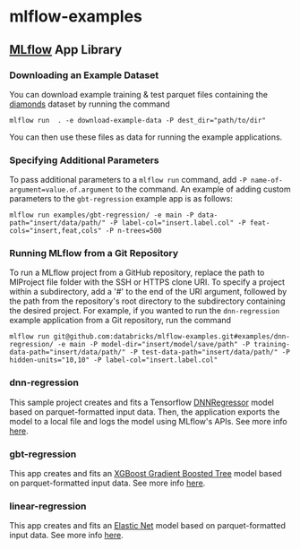 # mlflow-examples
## [MLflow](http://mlflow.org) App Library

### Downloading an Example Dataset

You can download example training & test parquet files containing the [diamonds](https://raw.githubusercontent.com/tidyverse/ggplot2/4c678917/data-raw/diamonds.csv) dataset by running the command 
```
mlflow run  . -e download-example-data -P dest_dir="path/to/dir"
```
You can then use these files as data for running the example applications.

### Specifying Additional Parameters

To pass additional parameters to a `mlflow run` command, add `-P name-of-argument=value.of.argument` to the command. An example of adding custom parameters to the `gbt-regression` example app is as follows: 
```
mlflow run examples/gbt-regression/ -e main -P data-path="insert/data/path/" -P label-col="insert.label.col" -P feat-cols="insert,feat,cols" -P n-trees=500
```

### Running MLflow from a Git Repository

To run a MLflow project from a GitHub repository, replace the path to MlProject file folder with the SSH or HTTPS clone URI. To specify a project within a subdirectory, add a '#' to the end of the URI argument, followed by the path from the repository's root directory to the subdirectory containing the desired project. For example, if you wanted to run the `dnn-regression` example application from a Git repository, run the command
```
mlflow run git@github.com:databricks/mlflow-examples.git#examples/dnn-regression/ -e main -P model-dir="insert/model/save/path" -P training-data-path="insert/data/path/" -P test-data-path="insert/data/path/" -P hidden-units="10,10" -P label-col="insert.label.col"
```

### dnn-regression

This sample project creates and fits a Tensorflow [DNNRegressor](https://www.tensorflow.org/api_docs/python/tf/estimator/DNNRegressor) model based on parquet-formatted input data. Then, the application exports the model to a local file and logs the model using MLflow's APIs. See more info [here](examples/dnn-regression/README.md).

### gbt-regression
This app creates and fits an [XGBoost Gradient Boosted Tree](https://xgboost.readthedocs.io/en/latest/python/python_api.html#module-xgboost.sklearn) model based on parquet-formatted input data. See more info [here](examples/gbt-regression/README.md).

### linear-regression

This app creates and fits an [Elastic Net](http://scikit-learn.org/stable/modules/generated/sklearn.linear_model.ElasticNet.html) model based on parquet-formatted input data. See more info [here](examples/linear-regression/README.md).
